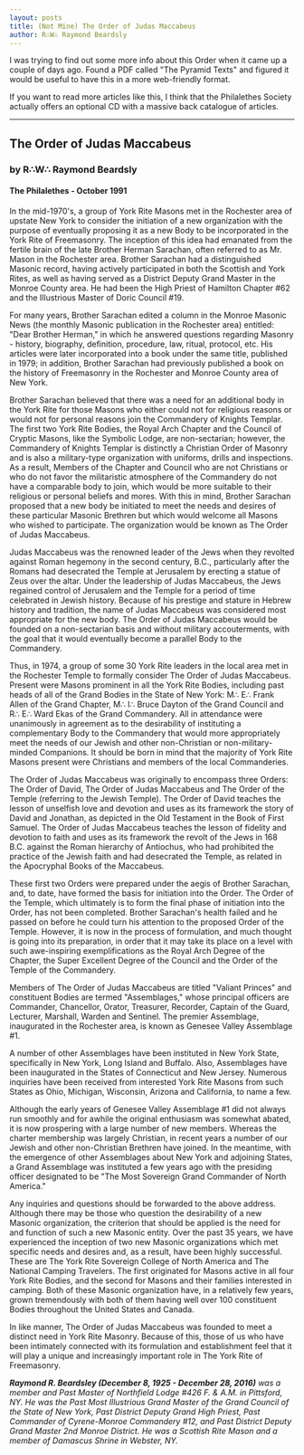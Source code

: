 ```yaml
---
layout: posts
title: (Not Mine) The Order of Judas Maccabeus
author: R∴W∴ Raymond Beardsly
---
```

I was trying to find out some more info about this Order when it came up a couple of days ago. Found a PDF called "The Pyramid Texts" and figured it would be useful to have this in a more web-friendly format.

If you want to read more articles like this, I think that the Philalethes Society actually offers an optional CD with a massive back catalogue of articles.

* * *

## The Order of Judas Maccabeus

### by R∴W∴ Raymond Beardsly

#### The Philalethes - October 1991

In the mid-1970's, a group of York Rite Masons met in the Rochester area of upstate New York to consider the initiation of a new organization with the purpose of eventually proposing it as a new Body to be incorporated in the York Rite of Freemasonry. The inception of this idea had emanated from the fertile brain of the late Brother Herman Sarachan, often referred to as Mr. Mason in the Rochester area. Brother Sarachan had a distinguished Masonic record, having actively participated in both the Scottish and York Rites, as well as having served as a District Deputy Grand Master in the Monroe County area. He had been the High Priest of Hamilton Chapter #62 and the Illustrious Master of Doric Council #19.

For many years, Brother Sarachan edited a column in the Monroe Masonic News (the monthly Masonic publication in the Rochester area) entitled: "Dear Brother Herman," in which he answered questions regarding Masonry - history, biography, definition, procedure, law, ritual, protocol, etc. His articles were later incorporated into a book under the same title, published in 1979; in addition, Brother Sarachan had previously published a book on the history of Freemasonry in the Rochester and Monroe County area of New York.

Brother Sarachan believed that there was a need for an additional body in the York Rite for those Masons who either could not for religious reasons or would not for personal reasons join the Commandery of Knights Templar. The first two York Rite Bodies, the Royal Arch Chapter and the Council of Cryptic Masons, like the Symbolic Lodge, are non-sectarian; however, the Commandery of Knights Templar is distinctly a Christian Order of Masonry and is also a military-type organization with uniforms, drills and inspections. As a result, Members of the Chapter and Council who are not Christians or who do not favor the militaristic atmosphere of the Commandery do not have a comparable body to join, which would be more suitable to their religious or personal beliefs and mores. With this in mind, Brother Sarachan proposed that a new body be initiated to meet the needs and desires of these particular Masonic Brethren but which would welcome all Masons who wished to participate. The organization would be known as The Order of Judas Maccabeus.

Judas Maccabeus was the renowned leader of the Jews when they revolted against Roman hegemony in the second century, B.C., particularly after the Romans had desecrated the Temple at Jerusalem by erecting a statue of Zeus over the altar. Under the leadership of Judas Maccabeus, the Jews regained control of Jerusalem and the Temple for a period of time celebrated in Jewish history. Because of his prestige and stature in Hebrew history and tradition, the name of Judas Maccabeus was considered most appropriate for the new body. The Order of Judas Maccabeus would be founded on a non-sectarian basis and without military accouterments, with the goal that it would eventually become a parallel Body to the Commandery.

Thus, in 1974, a group of some 30 York Rite leaders in the local area met in the Rochester Temple to formally consider The Order of Judas Maccabeus. Present were Masons prominent in all the York Rite Bodies, including past heads of all of the Grand Bodies in the State of New York: M∴ E∴ Frank Allen of the Grand Chapter, M∴ I∴ Bruce Dayton of the Grand Council and R∴ E∴ Ward Ekas of the Grand Commandery. All in attendance were unanimously in agreement as to the desirability of instituting a complementary Body to the Commandery that would more appropriately meet the needs of our Jewish and other non-Christian or non-military-minded Companions. It should be born in mind that the majority of York Rite Masons present were Christians and members of the local Commanderies.

The Order of Judas Maccabeus was originally to encompass three Orders: The Order of David, The Order of Judas Maccabeus and The Order of the Temple (referring to the Jewish Temple). The Order of David teaches the lesson of unselfish love and devotion and uses as its framework the story of David and Jonathan, as depicted in the Old Testament in the Book of First Samuel. The Order of Judas Maccabeus teaches the lesson of fidelity and devotion to faith and uses as its framework the revolt of the Jews in 168 B.C. against the Roman hierarchy of Antiochus, who had prohibited the practice of the Jewish faith and had desecrated the Temple, as related in the Apocryphal Books of the Maccabeus.

These first two Orders were prepared under the aegis of Brother Sarachan, and, to date, have formed the basis for initiation into the Order. The Order of the Temple, which ultimately is to form the final phase of initiation into the Order, has not been completed. Brother Sarachan's health failed and he passed on before he could turn his attention to the proposed Order of the Temple. However, it is now in the process of formulation, and much thought is going into its preparation, in order that it may take its place on a level with such awe-inspiring exemplifications as the Royal Arch Degree of the Chapter, the Super Excellent Degree of the Council and the Order of the Temple of the Commandery.

Members of The Order of Judas Maccabeus are titled "Valiant Princes" and constituent Bodies are termed "Assemblages," whose principal officers are Commander, Chancellor, Orator, Treasurer, Recorder, Captain of the Guard, Lecturer, Marshall, Warden and Sentinel. The premier Assemblage, inaugurated in the Rochester area, is known as Genesee Valley Assemblage #1.

A number of other Assemblages have been instituted in New York State, specifically in New York, Long Island and Buffalo. Also, Assemblages have been inaugurated in the States of Connecticut and New Jersey. Numerous inquiries have been received from interested York Rite Masons from such States as Ohio, Michigan, Wisconsin, Arizona and California, to name a few.

Although the early years of Genesee Valley Assemblage #1 did not always run smoothly and for awhile the original enthusiasm was somewhat abated, it is now prospering with a large number of new members. Whereas the charter membership was largely Christian, in recent years a number of our Jewish and other non-Christian Brethren have joined. In the meantime, with the emergence of other Assemblages about New York and adjoining States, a Grand Assemblage was instituted a few years ago with the presiding officer designated to be "The Most Sovereign Grand Commander of North America."

Any inquiries and questions should be forwarded to the above address. Although there may be those who question the desirability of a new Masonic organization, the criterion that should be applied is the need for and function of such a new Masonic entity. Over the past 35 years, we have experienced the inception of two new Masonic organizations which met specific needs and desires and, as a result, have been highly successful. These are The York Rite Sovereign College of North America and The National Camping Travelers. The first originated for Masons active in all four York Rite Bodies, and the second for Masons and their families interested in camping. Both of these Masonic organization have, in a relatively few years, grown tremendously with both of them having well over 100 constituent Bodies throughout the United States and Canada.

In like manner, The Order of Judas Maccabeus was founded to meet a distinct need in York Rite Masonry. Because of this, those of us who have been intimately connected with its formulation and establishment feel that it will play a unique and increasingly important role in The York Rite of Freemasonry.

***Raymond R. Beardsley (December 8, 1925 - December 28, 2016)*** *was a member and Past Master of Northfield Lodge #426 F. & A.M. in Pittsford, NY. He was the Past Most Illustrious Grand Master of the Grand Council of the State of New York, Past District Deputy Grand High Priest, Past Commander of Cyrene-Monroe Commandery #12, and Past District Deputy Grand Master 2nd Monroe District. He was a Scottish Rite Mason and a member of Damascus Shrine in Webster, NY.*
